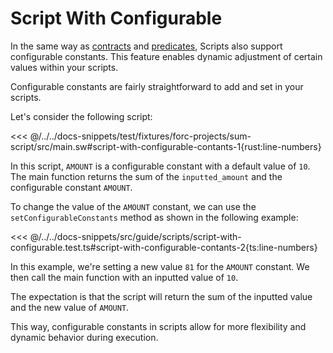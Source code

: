 # Script With Configurable

In the same way as [contracts](../contracts/deploying-contracts/configurable-constants.md) and [predicates](../predicates/configurable-constants.md), Scripts also support configurable constants. This feature enables dynamic adjustment of certain values within your scripts.

Configurable constants are fairly straightforward to add and set in your scripts.

Let's consider the following script:

<<< @/../../docs-snippets/test/fixtures/forc-projects/sum-script/src/main.sw#script-with-configurable-contants-1{rust:line-numbers}

In this script, `AMOUNT` is a configurable constant with a default value of `10`. The main function returns the sum of the `inputted_amount` and the configurable constant `AMOUNT`.

To change the value of the `AMOUNT` constant, we can use the `setConfigurableConstants` method as shown in the following example:

<<< @/../../docs-snippets/src/guide/scripts/script-with-configurable.test.ts#script-with-configurable-contants-2{ts:line-numbers}

In this example, we're setting a new value `81` for the `AMOUNT` constant. We then call the main function with an inputted value of `10`.

The expectation is that the script will return the sum of the inputted value and the new value of `AMOUNT`.

This way, configurable constants in scripts allow for more flexibility and dynamic behavior during execution.
